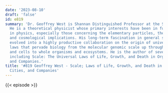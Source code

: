 ```yaml
---
date: '2023-08-10'
draft: 'false'
id: e819
summary: 'Dr. Geoffrey West is Shannan Distinguished Professor at the Santa Fe Institute.
  He is a theoretical physicist whose primary interests have been in fundamental questions
  in physics, especially those concerning the elementary particles, their interactions
  and cosmological implications. His long-term fascination in general scaling phenomena
  evolved into a highly productive collaboration on the origin of universal scaling
  laws that pervade biology from the molecular genomic scale up through mitochondria
  and cells to whole organisms and ecosystems. He is the author of several books,
  including Scale: The Universal Laws of Life, Growth, and Death in Organisms, Cities,
  and Companies.'
title: '#819 Geoffrey West - Scale; Laws of Life, Growth, and Death in Organisms,
  Cities, and Companies'
---
```

{{< episode >}}
